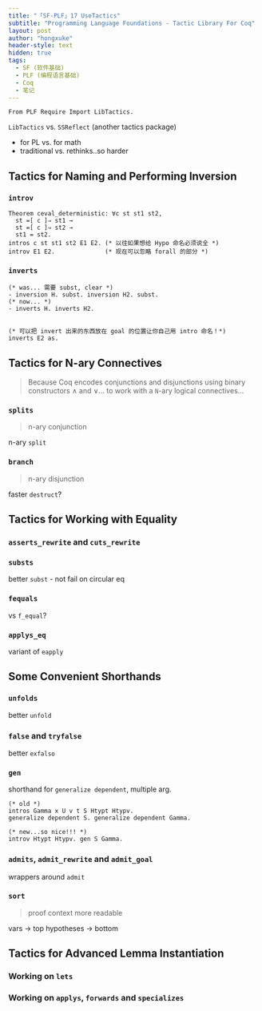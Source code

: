 ```yaml
---
title: "「SF-PLF」17 UseTactics"
subtitle: "Programming Language Foundations - Tactic Library For Coq"
layout: post
author: "hongxuke"
header-style: text
hidden: true
tags:
  - SF (软件基础)
  - PLF (编程语言基础)
  - Coq
  - 笔记
---
```


```coq
From PLF Require Import LibTactics.
```

`LibTactics`  vs. `SSReflect` (another tactics package)

- for PL      vs. for math
- traditional vs. rethinks..so harder


Tactics for Naming and Performing Inversion
-------------------------------------------

### `introv`

```coq
Theorem ceval_deterministic: ∀c st st1 st2,
  st =[ c ]⇒ st1 →
  st =[ c ]⇒ st2 →
  st1 = st2.
intros c st st1 st2 E1 E2. (* 以往如果想给 Hypo 命名必须说全 *)
introv E1 E2.              (* 现在可以忽略 forall 的部分 *)
```

### `inverts`

```coq
(* was... 需要 subst, clear *)
- inversion H. subst. inversion H2. subst. 
(* now... *)
- inverts H. inverts H2. 


(* 可以把 invert 出来的东西放在 goal 的位置让你自己用 intro 命名！*)
inverts E2 as.
```







Tactics for N-ary Connectives
-----------------------------

> Because Coq encodes conjunctions and disjunctions using binary constructors ∧ and ∨...
> to work with a `N`-ary logical connectives...

### `splits`

> n-ary conjunction

n-ary `split`


### `branch`

> n-ary disjunction

faster `destruct`?






Tactics for Working with Equality
---------------------------------


### `asserts_rewrite` and `cuts_rewrite`


### `substs`

better `subst` - not fail on circular eq


### `fequals`

vs `f_equal`?


### `applys_eq`

variant of `eapply` 





Some Convenient Shorthands
--------------------------


### `unfolds`

better `unfold`


### `false` and `tryfalse`

better `exfalso`


### `gen` 

shorthand for `generalize dependent`, multiple arg.

```coq
(* old *)
intros Gamma x U v t S Htypt Htypv.
generalize dependent S. generalize dependent Gamma.
 
(* new...so nice!!! *)
introv Htypt Htypv. gen S Gamma.
```


### `admits`, `admit_rewrite` and `admit_goal`

wrappers around `admit`


### `sort`

> proof context more readable 

vars       -> top
hypotheses -> bottom







Tactics for Advanced Lemma Instantiation
----------------------------------------


### Working on `lets` 

### Working on `applys`, `forwards` and `specializes`

